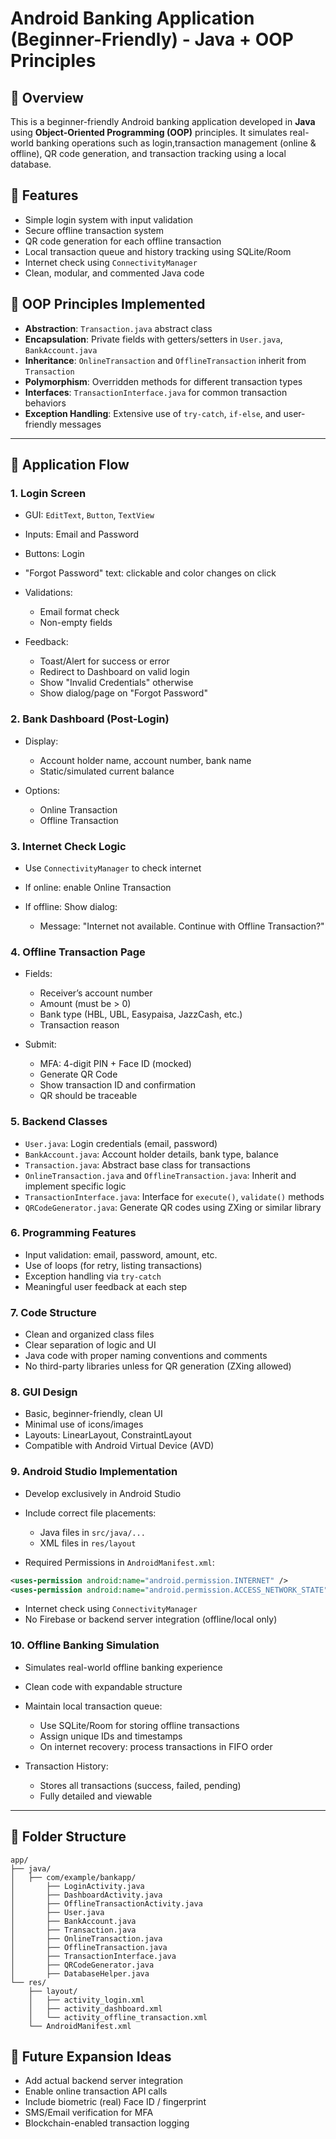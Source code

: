 # Android Banking Application (Beginner-Friendly) - Java + OOP Principles

## 📄 Overview

This is a beginner-friendly Android banking application developed in **Java** using **Object-Oriented Programming (OOP)** principles. It simulates real-world banking operations 
such as login,transaction management (online & offline), QR code generation, and transaction tracking using a local database.

## 🤖 Features

* Simple login system with input validation
* Secure offline transaction system
* QR code generation for each offline transaction
* Local transaction queue and history tracking using SQLite/Room
* Internet check using `ConnectivityManager`
* Clean, modular, and commented Java code

## 🔧 OOP Principles Implemented

* **Abstraction**: `Transaction.java` abstract class
* **Encapsulation**: Private fields with getters/setters in `User.java`, `BankAccount.java`
* **Inheritance**: `OnlineTransaction` and `OfflineTransaction` inherit from `Transaction`
* **Polymorphism**: Overridden methods for different transaction types
* **Interfaces**: `TransactionInterface.java` for common transaction behaviors
* **Exception Handling**: Extensive use of `try-catch`, `if-else`, and user-friendly messages

---

## 🔄 Application Flow

### 1. Login Screen

* GUI: `EditText`, `Button`, `TextView`
* Inputs: Email and Password
* Buttons: Login
* "Forgot Password" text: clickable and color changes on click
* Validations:

  * Email format check
  * Non-empty fields
* Feedback:

  * Toast/Alert for success or error
  * Redirect to Dashboard on valid login
  * Show "Invalid Credentials" otherwise
  * Show dialog/page on "Forgot Password"

### 2. Bank Dashboard (Post-Login)

* Display:

  * Account holder name, account number, bank name
  * Static/simulated current balance
* Options:

  * Online Transaction
  * Offline Transaction

### 3. Internet Check Logic

* Use `ConnectivityManager` to check internet
* If online: enable Online Transaction
* If offline: Show dialog:

  * Message: "Internet not available. Continue with Offline Transaction?"

### 4. Offline Transaction Page

* Fields:

  * Receiver’s account number
  * Amount (must be > 0)
  * Bank type (HBL, UBL, Easypaisa, JazzCash, etc.)
  * Transaction reason
* Submit:

  * MFA: 4-digit PIN + Face ID (mocked)
  * Generate QR Code
  * Show transaction ID and confirmation
  * QR should be traceable

### 5. Backend Classes

* `User.java`: Login credentials (email, password)
* `BankAccount.java`: Account holder details, bank type, balance
* `Transaction.java`: Abstract base class for transactions
* `OnlineTransaction.java` and `OfflineTransaction.java`: Inherit and implement specific logic
* `TransactionInterface.java`: Interface for `execute()`, `validate()` methods
* `QRCodeGenerator.java`: Generate QR codes using ZXing or similar library

### 6. Programming Features

* Input validation: email, password, amount, etc.
* Use of loops (for retry, listing transactions)
* Exception handling via `try-catch`
* Meaningful user feedback at each step

### 7. Code Structure

* Clean and organized class files
* Clear separation of logic and UI
* Java code with proper naming conventions and comments
* No third-party libraries unless for QR generation (ZXing allowed)

### 8. GUI Design

* Basic, beginner-friendly, clean UI
* Minimal use of icons/images
* Layouts: LinearLayout, ConstraintLayout
* Compatible with Android Virtual Device (AVD)

### 9. Android Studio Implementation

* Develop exclusively in Android Studio
* Include correct file placements:

  * Java files in `src/java/...`
  * XML files in `res/layout`
* Required Permissions in `AndroidManifest.xml`:

```xml
<uses-permission android:name="android.permission.INTERNET" />
<uses-permission android:name="android.permission.ACCESS_NETWORK_STATE" />
```

* Internet check using `ConnectivityManager`
* No Firebase or backend server integration (offline/local only)

### 10. Offline Banking Simulation

* Simulates real-world offline banking experience
* Clean code with expandable structure
* Maintain local transaction queue:

  * Use SQLite/Room for storing offline transactions
  * Assign unique IDs and timestamps
  * On internet recovery: process transactions in FIFO order
* Transaction History:

  * Stores all transactions (success, failed, pending)
  * Fully detailed and viewable

---

## 📂 Folder Structure

```
app/
├── java/
│   ├── com/example/bankapp/
│       ├── LoginActivity.java
│       ├── DashboardActivity.java
│       ├── OfflineTransactionActivity.java
│       ├── User.java
│       ├── BankAccount.java
│       ├── Transaction.java
│       ├── OnlineTransaction.java
│       ├── OfflineTransaction.java
│       ├── TransactionInterface.java
│       ├── QRCodeGenerator.java
│       ├── DatabaseHelper.java
└── res/
    ├── layout/
    │   ├── activity_login.xml
    │   ├── activity_dashboard.xml
    │   └── activity_offline_transaction.xml
    └── AndroidManifest.xml
```

## 🚀 Future Expansion Ideas

* Add actual backend server integration
* Enable online transaction API calls
* Include biometric (real) Face ID / fingerprint
* SMS/Email verification for MFA
* Blockchain-enabled transaction logging
